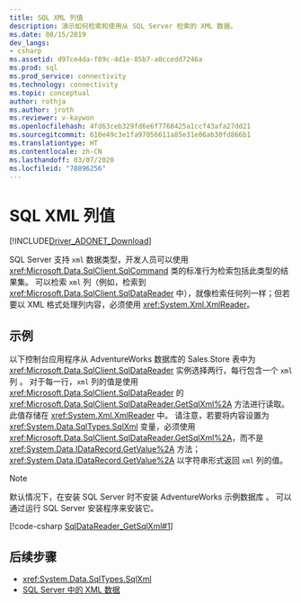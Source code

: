```yaml
---
title: SQL XML 列值
description: 演示如何检索和使用从 SQL Server 检索的 XML 数据。
ms.date: 08/15/2019
dev_langs:
- csharp
ms.assetid: d97ce4da-f09c-4d1e-85b7-a0ccedd7246a
ms.prod: sql
ms.prod_service: connectivity
ms.technology: connectivity
ms.topic: conceptual
author: rothja
ms.author: jroth
ms.reviewer: v-kaywon
ms.openlocfilehash: 4fd63ceb329fd6e6f7768425a1ccf43afa27dd21
ms.sourcegitcommit: 610e49c3e1fa97056611a85e31e06ab30fd866b1
ms.translationtype: HT
ms.contentlocale: zh-CN
ms.lasthandoff: 03/07/2020
ms.locfileid: "78896256"
---
```

# <a name="sql-xml-column-values"></a>SQL XML 列值

[!INCLUDE[Driver_ADONET_Download](../../../includes/driver_adonet_download.md)]

SQL Server 支持 `xml` 数据类型，开发人员可以使用 <xref:Microsoft.Data.SqlClient.SqlCommand> 类的标准行为检索包括此类型的结果集。 可以检索 `xml` 列（例如，检索到 <xref:Microsoft.Data.SqlClient.SqlDataReader> 中），就像检索任何列一样；但若要以 XML 格式处理列内容，必须使用 <xref:System.Xml.XmlReader>。  
  
## <a name="example"></a>示例  
以下控制台应用程序从 AdventureWorks 数据库的 Sales.Store 表中为 <xref:Microsoft.Data.SqlClient.SqlDataReader> 实例选择两行，每行包含一个 `xml` 列   。 对于每一行，`xml` 列的值是使用 <xref:Microsoft.Data.SqlClient.SqlDataReader> 的 <xref:Microsoft.Data.SqlClient.SqlDataReader.GetSqlXml%2A> 方法进行读取。 此值存储在 <xref:System.Xml.XmlReader> 中。 请注意，若要将内容设置为 <xref:System.Data.SqlTypes.SqlXml> 变量，必须使用 <xref:Microsoft.Data.SqlClient.SqlDataReader.GetSqlXml%2A>，而不是 <xref:System.Data.IDataRecord.GetValue%2A> 方法；<xref:System.Data.IDataRecord.GetValue%2A> 以字符串形式返回 `xml` 列的值。  
  
> [!NOTE]
>  默认情况下，在安装 SQL Server 时不安装 AdventureWorks 示例数据库  。 可以通过运行 SQL Server 安装程序来安装它。  
  
[!code-csharp [SqlDataReader_GetSqlXml#1](~/../sqlclient/doc/samples/SqlDataReader_GetSqlXml.cs#1)]
  
## <a name="next-steps"></a>后续步骤
- <xref:System.Data.SqlTypes.SqlXml>
- [SQL Server 中的 XML 数据](xml-data-sql-server.md)
